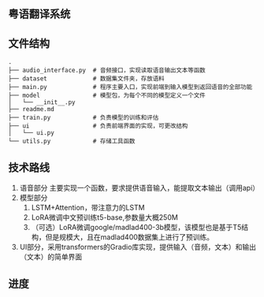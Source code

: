
## 粤语翻译系统


## 文件结构


```text
.
├── audio_interface.py  # 音频接口，实现读取语音输出文本等函数
├── dataset             # 数据集文件夹，存放语料
├── main.py             # 程序主要入口，实现前端到输入模型到返回语音的全部功能
├── model               # 模型包，为每个不同的模型定义一个文件
│   └── __init__.py
├── readme.md           
├── train.py            # 负责模型的训练和评估
├── ui                  # 负责前端界面的实现，可更改结构
│   └── ui.py
└── utils.py            # 存储工具函数
```

## 技术路线

1. 语音部分 主要实现一个函数，要求提供语音输入，能提取文本输出（调用api）
2. 模型部分
    1. LSTM+Attention，带注意力的LSTM
    2. LoRA微调中文预训练t5-base,参数量大概250M
    3. （可选）LoRA微调google/madlad400-3b模型，该模型也是基于T5结构，但是规模大，且在madlad400数据集上进行了预训练。
3. UI部分，采用transformers的Gradio库实现，提供输入（音频，文本）和输出（文本）的简单界面


## 进度

